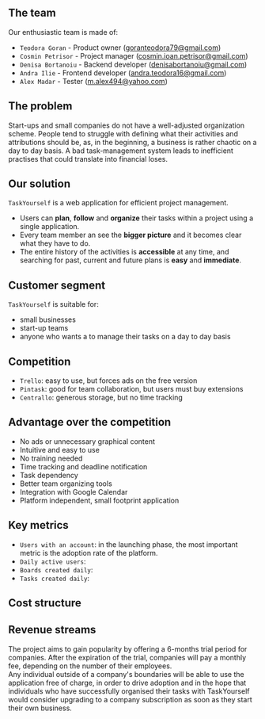 ## The team
Our enthusiastic team is made of:
 - `Teodora Goran` - Product owner (<goranteodora79@gmail.com>)
 - `Cosmin Petrisor` - Project manager (<cosmin.ioan.petrisor@gmail.com>)
 - `Denisa Bortanoiu` - Backend developer (<denisabortanoiu@gmail.com>)
 - `Andra Ilie` - Frontend developer (<andra.teodora16@gmail.com>)
 - `Alex Madar` - Tester (<m.alex494@yahoo.com>)

## The problem
Start-ups and small companies do not have a well-adjusted organization scheme. 
People tend to struggle with defining what their activities and attributions should be,
as, in the beginning, a business is rather chaotic on a day to day basis.
A bad task-management system leads to inefficient practises that could translate
into financial loses.

## Our solution
`TaskYourself` is a web application for efficient project management. 
 * Users can **plan**, **follow** and **organize** their tasks within a project using 
a single application. 
 * Every team member an see the **bigger picture** and it 
becomes clear what they have to do.
 * The entire history of the activities is **accessible** at any time, and 
searching for past, current and future plans is **easy** and **immediate**.

## Customer segment
`TaskYourself` is suitable for:
 * small businesses 
 * start-up teams
 * anyone who wants a to manage their tasks on a day to day basis

## Competition 
 * `Trello`: easy to use, but forces ads on the free version
 * `Pintask`: good for team collaboration, but users must buy extensions
 * `Centrallo`: generous storage, but no time tracking

## Advantage over the competition
 * No ads or unnecessary graphical content
 * Intuitive and easy to use
 * No training needed
 * Time tracking and deadline notification
 * Task dependency
 * Better team organizing tools
 * Integration with Google Calendar
 * Platform independent, small footprint application

## Key metrics
 * `Users with an account`: in the launching phase, 
 the most important metric is the adoption rate of the platform. 
 * `Daily active users`: 
 * `Boards created daily`:
 * `Tasks created daily`: 

## Cost structure


## Revenue streams
The project aims to gain popularity by offering a 6-months trial period for companies.
After the expiration of the trial, companies will pay a monthly fee, depending on the number
of their employees. 
<br/>
Any individual outside of a company's boundaries will be able to use the application
free of charge, in order to drive adoption and in the hope that individuals who have
successfully organised their tasks with TaskYourself would consider upgrading to a 
company subscription as soon as they start their own business.
